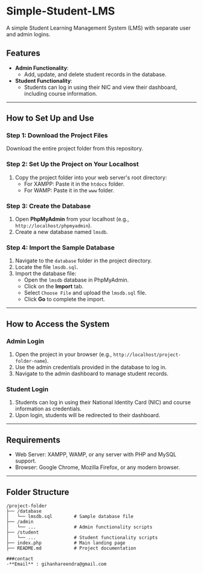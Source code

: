 # Simple-Student-LMS  
A simple Student Learning Management System (LMS) with separate user and admin logins.  

## Features  
- **Admin Functionality**:  
  - Add, update, and delete student records in the database.  
- **Student Functionality**:  
  - Students can log in using their NIC and view their dashboard, including course information.  

---

## How to Set Up and Use  

### **Step 1: Download the Project Files**  
Download the entire project folder from this repository.  

### **Step 2: Set Up the Project on Your Localhost**  
1. Copy the project folder into your web server's root directory:  
   - For XAMPP: Paste it in the `htdocs` folder.  
   - For WAMP: Paste it in the `www` folder.  

### **Step 3: Create the Database**  
1. Open **PhpMyAdmin** from your localhost (e.g., `http://localhost/phpmyadmin`).  
2. Create a new database named `lmsdb`.  

### **Step 4: Import the Sample Database**  
1. Navigate to the `database` folder in the project directory.  
2. Locate the file `lmsdb.sql`.  
3. Import the database file:  
   - Open the `lmsdb` database in PhpMyAdmin.  
   - Click on the **Import** tab.  
   - Select `Choose File` and upload the `lmsdb.sql` file.  
   - Click **Go** to complete the import.  

---

## How to Access the System  

### **Admin Login**  
1. Open the project in your browser (e.g., `http://localhost/project-folder-name`).  
2. Use the admin credentials provided in the database to log in.  
3. Navigate to the admin dashboard to manage student records.  

### **Student Login**  
1. Students can log in using their National Identity Card (NIC) and course information as credentials.  
2. Upon login, students will be redirected to their dashboard.  

---

## Requirements  
- Web Server: XAMPP, WAMP, or any server with PHP and MySQL support.  
- Browser: Google Chrome, Mozilla Firefox, or any modern browser.  

---

## Folder Structure  
```plaintext
/project-folder
├── /database
│   └── lmsdb.sql        # Sample database file
├── /admin
│   └── ...              # Admin functionality scripts
├── /student
│   └── ...              # Student functionality scripts
├── index.php            # Main landing page
├── README.md            # Project documentation

###contact
-**Email** : gihanhareendra@gmail.com